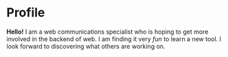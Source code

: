 # Profile
<b>Hello!</b>
I am a web communications specialist who is hoping to get more involved in the backend of web. 
I am finding it very <i>fun</i> to learn a new tool. 
I look forward to discovering what others are working on. 
